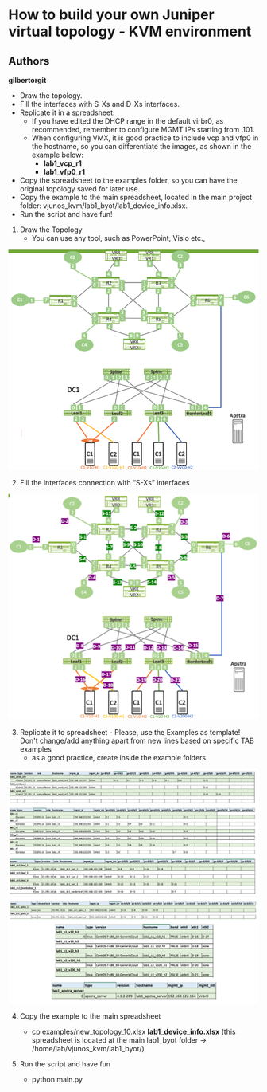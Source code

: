 # How to build your own Juniper virtual topology - KVM environment

## Authors

**gilbertorgit**

- Draw the topology. 
- Fill the interfaces with S-Xs and D-Xs interfaces. 
- Replicate it in a spreadsheet. 
  - If you have edited the DHCP range in the default virbr0, as recommended, remember to configure MGMT IPs starting from .101. 
  - When configuring VMX, it is good practice to include vcp and vfp0 in the hostname, so you can differentiate the images, as shown in the example below:
    - **lab1_vcp_r1**
    - **lab1_vfp0_r1**
- Copy the spreadsheet to the examples folder, so you can have the original topology saved for later use. 
- Copy the example to the main spreadsheet, located in the main project folder: vjunos_kvm/lab1_byot/lab1_device_info.xlsx. 
- Run the script and have fun!

1. Draw the Topology
   - You can use any tool, such as PowerPoint, Visio etc.,

<p align="center">
  <img src="https://github.com/gilbertorgit/vjunos_kvm/blob/main/lab1_byot/images/how_to_1.png">
</p>

2. Fill the interfaces connection with “S-Xs” interfaces

<p align="center">
  <img src="https://github.com/gilbertorgit/vjunos_kvm/blob/main/lab1_byot/images/how_to_2.png">
</p>

3. Replicate it to spreadsheet - Please, use the Examples as template! Don't change/add anything apart from new lines based on specific TAB examples
   - as a good practice, create inside the example folders

<p align="center">
  <img src="https://github.com/gilbertorgit/vjunos_kvm/blob/main/lab1_byot/images/how_to_3.png">
  <img src="https://github.com/gilbertorgit/vjunos_kvm/blob/main/lab1_byot/images/how_to_4.png">
</p>

4. Copy the example to the main spreadsheet
   - cp examples/new_topology_10.xlsx **lab1_device_info.xlsx** (this spreadsheet is located at the main lab1_byot folder -> /home/lab/vjunos_kvm/lab1_byot/)

5. Run the script and have fun
   - python main.py
